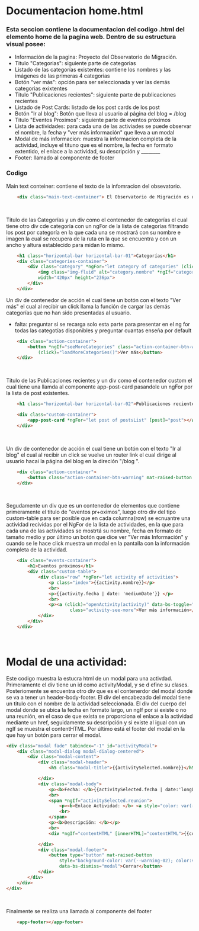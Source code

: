 # Documentacion home.html

### Esta seccion contiene la documentacion del codigo .html del elemento home de la pagina web. Dentro de su estructura visual posee: 
* Información de la pagina: Proyecto del Observatorio de Migración.
*  Titulo "Categorias": siguiente parte de categorias
*  Listado de las categorías existentes: contiene los nombres y las imágenes de las primeras 4  categorias 
*  Botón "ver más": opción para ser seleccionada y ver las demás categorias exixtentes   
*  Titulo "Publicaciones recientes": siguiente parte de publicaciones recientes
*  Listado de Post Cards: listado de los post cards de los post
*  Botón "Ir al blog": Botón que lleva al usuario al página del blog = /blog
*  Titulo "Eventos Proximos": siguiente parte de eventos próximos
*  Lista de actividades: para cada una de las activiades se puede observar el nombre, la fecha y "ver más información" que lleva a un modal
*  Modal de más informacion: muestra la informacion completa de la actividad, incluye el tituno que es el nombre, la fecha en formato extentido, el enlace a la actividad, su descripción y ________
*  Footer: llamado al componente de footer

### Codigo

Main text conteiner: contiene el texto de la infomracion del obsevatorio.

``` html 
    <div class="main-text-container"> El Observatorio de Migración es un proyecto ... </div>
```
<br/>

Titulo de las Categorías y un div como el contenedor de categorías el cual tiene otro div cde categoria con un ngFor de la lista de categorías filtrando los post por categoría en la que cada una se mostrará con su nombre e imagen la cual se recupera de la ruta en la que se encuentra  y con un ancho y altura establecido para midan lo mismo.

``` html
    <h1 class="horizontal-bar horizontal-bar-01">Categorías</h1>
    <div class="categories-container">
        <div class="category" *ngFor="let category of categories" (click)="filterPostsByCategory(category)">
            <img class="img-fluid" alt="category.nombre" *ngIf="category.imagen" src="{{category.imagen.formats.small.url}}"
            width="420px" height="236px">
        </div>
    </div>
```

Un div de contenedor de acción el cual tiene un botón con el texto "Ver más" el cual al recibir un click llama la función de cargar las demás categorías que no han sido presentadas al usuario. 
  * falta: preguntar si se recarga solo esta parte para presentar en el ng for todas las categotías disponibles y preguntar cuantas enseña por default 

``` html
    <div class="action-container">
        <button *ngIf="seeMoreCategories" class="action-container-btn-warning" mat-raised-button
            (click)="loadMoreCategories()">Ver más</button>
    </div>
```

<br/> 

 Titulo de las Publicaciones recientes y un div como el contenedor custom el cual tiene una llamda al  componente  app-post-card pasandole un ngFor por la lista de post existentes.

``` html
    <h1 class="horizontal-bar horizontal-bar-02">Publicaciones recientes</h1>

    <div class="custom-container">
        <app-post-card *ngFor="let post of postsList" [post]="post"></app-post-card>
    </div>
```

 <br/>


 Un div de contenedor de acción el cual tiene un botón con el texto "Ir al blog" el cual al recibir un click se vuelve un router link el cual dirige al usuario hacai la página del blog en la direción "/blog ". 

``` html
    <div class="action-container">
        <button class="action-container-btn-warning" mat-raised-button routerLink="/blog">Ir al blog</button>
    </div>
```
<br/>

 Segudamente un div que es un contenedor de elementos que contiene primeramente el titulo de "eventos pr+oximos", luego otro div del tipo custom-table para ser posible que en cada columna(row) se ecnuantre una actividad recividas por el NgFor de la lista de actividades, en la que para cada una de las actividades se mostrtá su nombre, fecha en formato de tamaño medio y por último un botón que dice ver "Ver más Información" y cuando se le hace click muestra un modal en la pantalla con la información completa de la actividad.

``` html
    <div class="events-container">
        <h1>Eventos próximos</h1>
        <div class="custom-table">
            <div class="row" *ngFor="let activity of activities">
                <p class="index">{{activity.nombre}}</p>
                <br>
                <p>{{activity.fecha | date: 'mediumDate'}} </p>
                <br>
                <p><a (click)="openActivity(activity)" data-bs-toggle="modal" data-bs-target="#activityModal"
                        class="activity-see-more">Ver más información</a></p>
            </div>
        </div>
    </div>
```
<br/>

 # Modal de una actividad: 
 Este codigo muestra la estucra html de un modal para una activdad. Primeramente el div tiene un id como activityModal, y se d efine su clases. Posteriomente se encuentra otro div que es el contenerdor del modal donde se va a tener un header-body-footer. El div del encabezado del modal tiene un titulo con el nombre de la actividad seleccionada. El div del cuerpo del modal donde se ubica la fecha en formato largo, un ngIf por si existe o no una reunión, en el caso de que exista se proporciona el enlace a la actividad  mediante un href, seguidamente su descripción y si existe al igual con un ngIf se muestra el contentHTML. Por último está el footer del modal en la que hay un botón para cerrar el modal.

``` html
<div class="modal fade" tabindex="-1" id="activityModal">
    <div class="modal-dialog modal-dialog-centered">
        <div class="modal-content">
            <div class="modal-header">
                <h5 class="modal-title">{{activitySelected.nombre}}</h5>

            </div>
            <div class="modal-body">
                <p><b>Fecha: </b>{{activitySelected.fecha | date:'longDate'}}</p>
                <br>
                <span *ngIf="activitySelected.reunion">
                    <p><b>Enlace Actividad: </b> <a style="color: var(--warning-01)" href="http://{{activitySelected.reunion}}">{{activitySelected.reunion}}</a></p>
                    <br>
                </span>
                <p><b>Descripción: </b></p>
                <br>
                <div *ngIf="contentHTML" [innerHTML]="contentHTML">{{contentHTML}}</div>

            </div>
            <div class="modal-footer">
                <button type="button" mat-raised-button
                    style="background-color: var(--warning-02); color:var(--font-4);"
                    data-bs-dismiss="modal">Cerrar</button>
            </div>
        </div>
    </div>
</div>
```
<br/>

 Finalmente se realiza una llamada al componente del footer

```  html
    <app-footer></app-footer>
```

